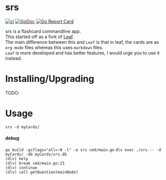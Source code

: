 # srs            


[![ci](https://github.com/komuw/srs/workflows/srs%20ci/badge.svg)](https://github.com/komuw/srs/actions)
[![GoDoc](https://godoc.org/github.com/komuw/srs?status.svg)](https://godoc.org/github.com/komuw/srs)
[![Go Report Card](https://goreportcard.com/badge/github.com/komuw/srs)](https://goreportcard.com/report/github.com/komuw/srs)          


srs is a flashcard commandline app.     
This started off as a fork of [Leaf](https://github.com/ap4y/leaf).   
The main difference between this and `Leaf` is that in leaf, the cards are as `org-mode` files whereas this uses `markdown` files.    
`Leaf` is more developed and has better features, I would urge you to use it instead.


# Installing/Upgrading          
TODO:


# Usage  
`srs -d myCards/`    
               

#### debug
`go build -gcflags="all=-N -l" -o srs cmd/main.go` 
`dlv exec ./srs -- -d myCards/ -db myCards/srs.db`         
`(dlv) help`        
`(dlv) break cmd/main.go:23`        
`(dlv) continue`          
`(dlv) call getQuestion(mainNode)`

